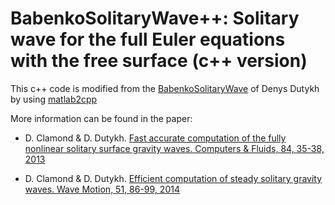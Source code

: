# BabenkoSolitaryWave++:  Solitary wave for the full Euler equations with the free surface (c++ version)

This c++ code is modified from the [BabenkoSolitaryWave](https://github.com/dutykh/BabenkoSolitaryWave) of Denys Dutykh by using [matlab2cpp](https://github.com/jonathf/matlab2cpp)

More information can be found in the paper:

* D. Clamond & D. Dutykh. [Fast accurate computation of the fully nonlinear solitary surface gravity waves. Computers & Fluids, 84, 35-38, 2013](https://www.sciencedirect.com/science/article/pii/S0045793013001965)

* D. Clamond & D. Dutykh. [Efficient computation of steady solitary gravity waves. Wave Motion, 51, 86-99, 2014](https://www.sciencedirect.com/science/article/pii/S0165212513001169)
